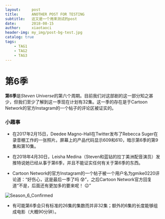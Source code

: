 ```yaml
---
layout:     post
title:      ANOTHER POST FOR TESTING
subtitle:   这又是一个用来测试的post
date:       2018-08-15
author:     xiaotaoci
header-img: my_img/post-bg-test.jpg
catalog: true
tags:
    - TAG1
    - TAG2
    - TAG3
---
```




# 第6季

<b>第6季</b>是<i>Steven Universe</i>的第六个周期。目前我们对这部剧的这一部分知之甚少，但我们至少了解到这一季现在计划有32集。这一季的存在是于Cartoon Network的官方Instagram的一个帖子的评论区被证实的。



### 小趣事

- 在2017年2月15日，Deedee Magno-Hall在Twitter发布了Rebecca Suger在录音棚工作的一张照片。屏幕上的产品代码显示609和610，暗示第6季的第9集和第10集。

- 在2018年4月30日，Leisha Medina（Steven和蓝钻的拉丁美洲配音演员）发推特说她已经从事于第6季，并且不能证实任何有关于第6季的东西。

- Cartoon Network的官方Instagram的一个帖子被一个用户名为gmike0220评论道：“好伤心，这是最后一季了吗 😰”，之后Cartoon Network官方回复道“不是，后面还有更加多的要来呢！ 😉”

![Season_6_Confirmed](https://vignette.wikia.nocookie.net/steven-universe/images/6/6f/Season6Confirmed.jpeg/revision/latest?cb=20180622075443)

- 有可能第6季会只有标准的26集的集数而并非32集；额外的6集的长度能够组成电影（大概90分钟）。

